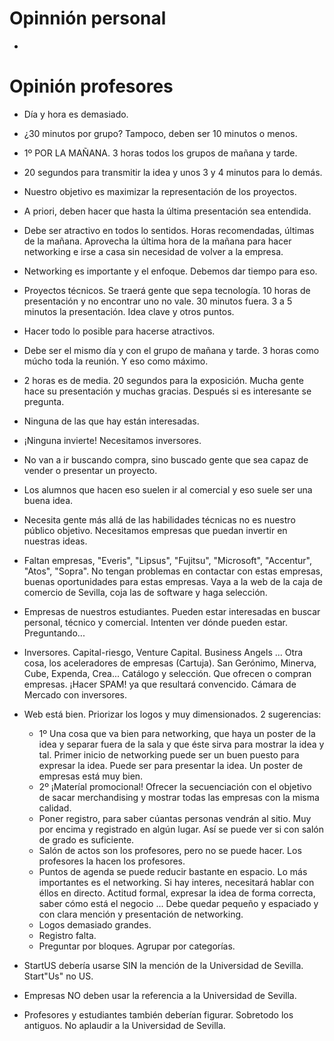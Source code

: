 # Opinnión personal
- 

# Opinión profesores
- Día y hora es demasiado.
- ¿30 minutos por grupo? Tampoco, deben ser 10 minutos o menos.
- 1º POR LA MAÑANA. 3 horas todos los grupos de mañana y tarde.
- 20 segundos para transmitir la idea y unos 3 y 4 minutos para lo demás.
- Nuestro objetivo es maximizar la representación de los proyectos. 
- A priori, deben hacer que hasta la última presentación sea entendida. 
- Debe ser atractivo en todos lo sentidos. Horas recomendadas, últimas de la mañana. Aprovecha la última hora de la mañana para hacer networking e irse a casa sin necesidad de volver a la empresa.
- Networking es importante y el enfoque. Debemos dar tiempo para eso.
- Proyectos técnicos. Se traerá gente que sepa tecnología. 10 horas de presentación y no encontrar uno no vale. 30 minutos fuera. 3 a 5 minutos la presentación. Idea clave y otros puntos.
- Hacer todo lo posible para hacerse atractivos. 
- Debe ser el mismo día y con el grupo de mañana y tarde. 3 horas como múcho toda la reunión. Y eso como máximo.
- 2 horas es de media. 20 segundos para la exposición. Mucha gente hace su presentación y muchas gracias. Después si es interesante se pregunta.

- Ninguna de las que hay están interesadas.
- ¡Ninguna invierte! Necesitamos inversores.
- No van a ir buscando compra, sino buscado gente que sea capaz de vender o presentar un proyecto.
- Los alumnos que hacen eso suelen ir al comercial y eso suele ser una buena idea. 
- Necesita gente más allá de las habilidades técnicas no es nuestro público objetivo. Necesitamos empresas que puedan invertir en nuestras ideas.
- Faltan empresas, "Everis", "Lipsus", "Fujitsu", "Microsoft", "Accentur", "Atos", "Sopra". No tengan problemas en contactar con estas empresas, buenas oportunidades para estas empresas. Vaya a la web de la caja de comercio de Sevilla, coja las de software y haga selección. 

- Empresas de nuestros estudiantes. Pueden estar interesadas en buscar personal, técnico y comercial. Intenten ver dónde pueden estar. Preguntando...
- Inversores. Capital-riesgo, Venture Capital. Business Angels ... Otra cosa, los aceleradores de empresas (Cartuja). San Gerónimo, Minerva, Cube, Expenda, Crea... Catálogo y selección. Que ofrecen o compran empresas. ¡Hacer SPAM! ya que resultará convencido. Cámara de Mercado con inversores.

- Web está bien. Priorizar los logos y muy dimensionados. 2 sugerencias: 
  - 1º Una cosa que va bien para networking, que haya un poster de la idea y separar fuera de la sala y que éste sirva para mostrar la idea y tal. Primer inicio de networking puede ser un buen puesto para expresar la idea. Puede ser para presentar la idea. Un poster de empresas está muy bien.
  - 2º ¡Materíal promocional! Ofrecer la secuenciación con el objetivo de sacar merchandising y   mostrar todas las empresas con la misma calidad. 
  - Poner registro, para saber cúantas personas vendrán al sitio. Muy por encima y registrado en algún lugar. Así se puede ver si con salón de grado es suficiente.
  - Salón de actos son los profesores, pero no se puede hacer. Los profesores la hacen los profesores. 
  - Puntos de agenda se puede reducir bastante en espacio. Lo más importantes es el networking.  Si hay interes, necesitará hablar con éllos en directo. Actitud formal, expresar la idea de forma correcta, saber cómo está el negocio ... Debe quedar pequeño y espaciado y con clara mención y presentación de networking.
  - Logos demasiado grandes.
  - Registro falta.
  - Preguntar por bloques. Agrupar por categorías.

- StartUS debería usarse SIN la mención de la Universidad de Sevilla. Start"Us" no US.
- Empresas NO deben usar la referencia a la Universidad de Sevilla. 
- Profesores y estudiantes también deberían figurar. Sobretodo los antiguos. No aplaudir a la Universidad de Sevilla. 
